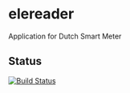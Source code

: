 # elereader
Application for Dutch Smart Meter
## Status
[![Build Status](https://travis-ci.org/Woutifier/elereader.svg?branch=master)](https://travis-ci.org/Woutifier/elereader)

